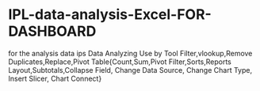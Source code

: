 # IPL-data-analysis-Excel-FOR-DASHBOARD
for the analysis data ips 
Data Analyzing Use by Tool Filter,vlookup,Remove Duplicates,Replace,Pivot Table{Count,Sum,Pivot Filter,Sorts,Reports Layout,Subtotals,Collapse Field, Change Data Source, Change Chart Type, Insert Slicer, Chart Connect}
